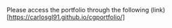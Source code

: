 Please access the portfolio through the following (link)[https://carlosgl91.github.io/cgportfolio/]
